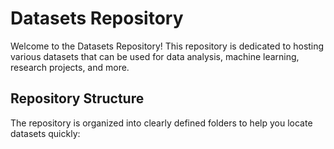 # Datasets Repository

Welcome to the Datasets Repository! This repository is dedicated to hosting various datasets that can be used for data analysis, machine learning, research projects, and more.

## Repository Structure

The repository is organized into clearly defined folders to help you locate datasets quickly:
